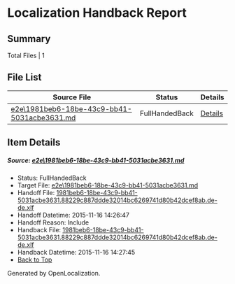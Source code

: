 # <a name='report-top'></a> Localization Handback Report

## Summary
 Total Files | 1

## File List
 Source File | Status | Details 
 ----------- | ------ | ------- 
 [e2e\1981beb6-18be-43c9-bb41-5031acbe3631.md](https://github.com/OpenLocalizationTest/oltest/blob/ad8b6911bb5bf18e97a17e2a5f6a24414bc6834b/e2e/1981beb6-18be-43c9-bb41-5031acbe3631.md) | FullHandedBack | [Details](#cefd1d4244d7256517bbb3a016db90b5697e69f41)

## Item Details
##### <a name='cefd1d4244d7256517bbb3a016db90b5697e69f41'></a> Source: [e2e\1981beb6-18be-43c9-bb41-5031acbe3631.md](https://github.com/OpenLocalizationTest/oltest/blob/ad8b6911bb5bf18e97a17e2a5f6a24414bc6834b/e2e/1981beb6-18be-43c9-bb41-5031acbe3631.md)
* Status: FullHandedBack
* Target File: [e2e\1981beb6-18be-43c9-bb41-5031acbe3631.md](https://github.com/OpenLocalizationTestOrg/oltest.de-de/blob/becd8ba2fc4d777b244b25801d2178d1246cb9f2/e2e/1981beb6-18be-43c9-bb41-5031acbe3631.md)
* Handoff File: [1981beb6-18be-43c9-bb41-5031acbe3631.88229c887ddde32014bc6269741d80b42dcef8ab.de-de.xlf](https://github.com/OpenLocalizationTestOrg/olhandoff/blob/935ce910a44615c0fae3304a862c3b72ca87eda5/ol-handoff/OpenLocalizationTestOrg/oltest.de-de/yanz/1981beb6-18be-43c9-bb41-5031acbe3631.88229c887ddde32014bc6269741d80b42dcef8ab.de-de.xlf)
* Handoff Datetime: 2015-11-16 14:26:47
* Handoff Reason: Include
* Handback File: [1981beb6-18be-43c9-bb41-5031acbe3631.88229c887ddde32014bc6269741d80b42dcef8ab.de-de.xlf](https://github.com/OpenLocalizationTestOrg/olhandback/blob/6d0aef309e0e308cfa4bed0fe0d8d8371100c751/ol-handback/OpenLocalizationTestOrg/oltest.de-de/yanz/1981beb6-18be-43c9-bb41-5031acbe3631.88229c887ddde32014bc6269741d80b42dcef8ab.de-de.xlf)
* Handback Datetime: 2015-11-16 14:27:45
* [Back to Top](#report-top)


Generated by OpenLocalization.
